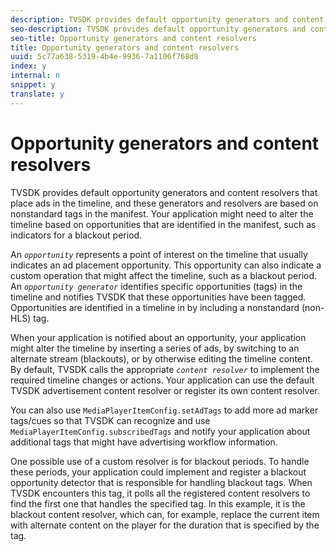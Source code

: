 ```yaml
---
description: TVSDK provides default opportunity generators and content resolvers that place ads in the timeline, and these generators and resolvers are based on nonstandard tags in the manifest. Your application might need to alter the timeline based on opportunities that are identified in the manifest, such as indicators for a blackout period.
seo-description: TVSDK provides default opportunity generators and content resolvers that place ads in the timeline, and these generators and resolvers are based on nonstandard tags in the manifest. Your application might need to alter the timeline based on opportunities that are identified in the manifest, such as indicators for a blackout period.
seo-title: Opportunity generators and content resolvers
title: Opportunity generators and content resolvers
uuid: 5c77a638-5319-4b4e-9936-7a1106f768d8
index: y
internal: n
snippet: y
translate: y
---
```


# Opportunity generators and content resolvers

TVSDK provides default opportunity generators and content resolvers that place ads in the timeline, and these generators and resolvers are based on nonstandard tags in the manifest. Your application might need to alter the timeline based on opportunities that are identified in the manifest, such as indicators for a blackout period.

An *`opportunity`* represents a point of interest on the timeline that usually indicates an ad placement opportunity. This opportunity can also indicate a custom operation that might affect the timeline, such as a blackout period. An *`opportunity generator`* identifies specific opportunities (tags) in the timeline and notifies TVSDK that these opportunities have been tagged. Opportunities are identified in a timeline in by including a nonstandard (non-HLS) tag. 

When your application is notified about an opportunity, your application might alter the timeline by inserting a series of ads, by switching to an alternate stream (blackouts), or by otherwise editing the timeline content. By default, TVSDK calls the appropriate *`content resolver`* to implement the required timeline changes or actions. Your application can use the default TVSDK advertisement content resolver or register its own content resolver. 

You can also use `MediaPlayerItemConfig.setAdTags` to add more ad marker tags/cues so that TVSDK can recognize and use `MediaPlayerItemConfig.subscribedTags` and notify your application about additional tags that might have advertising workflow information. 

One possible use of a custom resolver is for blackout periods. To handle these periods, your application could implement and register a blackout opportunity detector that is responsible for handling blackout tags. When TVSDK encounters this tag, it polls all the registered content resolvers to find the first one that handles the specified tag. In this example, it is the blackout content resolver, which can, for example, replace the current item with alternate content on the player for the duration that is specified by the tag. 
